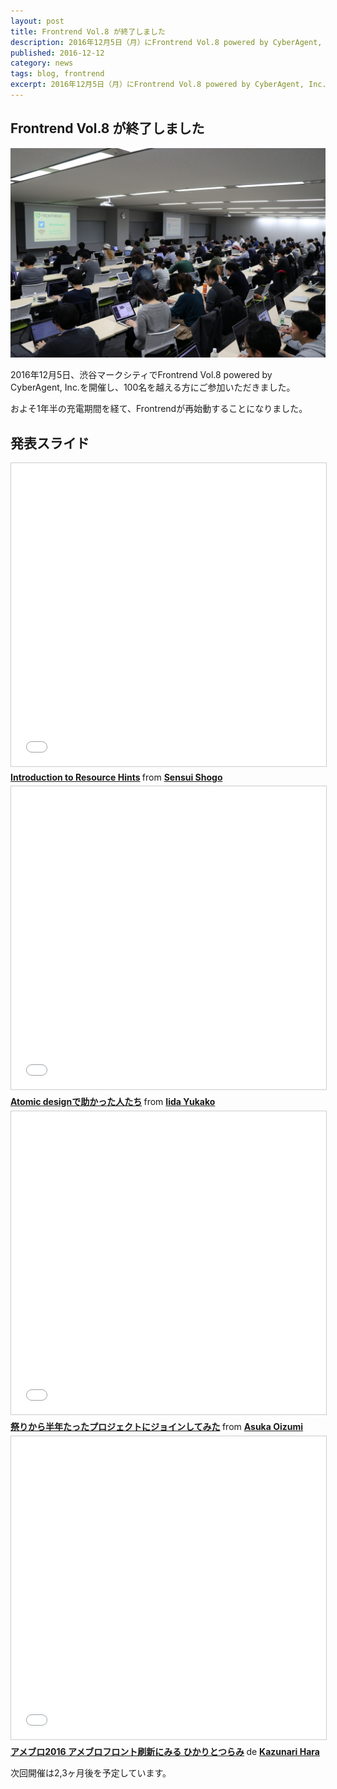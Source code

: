 ```yaml
---
layout: post
title: Frontrend Vol.8 が終了しました
description: 2016年12月5日（月）にFrontrend Vol.8 powered by CyberAgent, Inc.を開催しました。
published: 2016-12-12
category: news
tags: blog, frontrend
excerpt: 2016年12月5日（月）にFrontrend Vol.8 powered by CyberAgent, Inc.を開催しました。
---
```


## Frontrend Vol.8 が終了しました

![](/images/2016/v8_hd.jpg)

2016年12月5日、渋谷マークシティでFrontrend Vol.8 powered by CyberAgent, Inc.を開催し、100名を越える方にご参加いただきました。

およそ1年半の充電期間を経て、Frontrendが再始動することになりました。

## 発表スライド

<script async class="speakerdeck-embed" data-id="73e1392a955c48c5a1cd97938ef72637" data-ratio="1.33333333333333" src="//speakerdeck.com/assets/embed.js"></script>

<iframe src="//www.slideshare.net/slideshow/embed_code/key/5SNcBtOJN7p8Hp" width="595" height="485" frameborder="0" marginwidth="0" marginheight="0" scrolling="no" style="border:1px solid #CCC; border-width:1px; margin-bottom:5px; max-width: 100%;" allowfullscreen> </iframe> <div style="margin-bottom:5px"> <strong> <a href="//www.slideshare.net/1000ch/introduction-to-resource-hints" title="Introduction to Resource Hints" target="_blank">Introduction to Resource Hints</a> </strong> from <strong><a target="_blank" href="//www.slideshare.net/1000ch">Sensui Shogo</a></strong> </div>

<iframe src="//www.slideshare.net/slideshow/embed_code/key/bkYYxbGtmGzxBt" width="595" height="485" frameborder="0" marginwidth="0" marginheight="0" scrolling="no" style="border:1px solid #CCC; border-width:1px; margin-bottom:5px; max-width: 100%;" allowfullscreen> </iframe> <div style="margin-bottom:5px"> <strong> <a href="//www.slideshare.net/IidaYukako/atomic-design-69856816" title="Atomic designで助かった人たち" target="_blank">Atomic designで助かった人たち</a> </strong> from <strong><a target="_blank" href="//www.slideshare.net/IidaYukako">Iida Yukako</a></strong> </div>

<iframe src="//www.slideshare.net/slideshow/embed_code/key/dnP3NnPyULmiwV" width="595" height="485" frameborder="0" marginwidth="0" marginheight="0" scrolling="no" style="border:1px solid #CCC; border-width:1px; margin-bottom:5px; max-width: 100%;" allowfullscreen> </iframe> <div style="margin-bottom:5px"> <strong> <a href="//www.slideshare.net/asukaleido/ss-69859170" title="祭りから半年たったプロジェクトにジョインしてみた" target="_blank">祭りから半年たったプロジェクトにジョインしてみた</a> </strong> from <strong><a target="_blank" href="//www.slideshare.net/asukaleido">Asuka Oizumi</a></strong> </div>

<script async class="speakerdeck-embed" data-id="2bfe6e388e04444396d4663187d6378c" data-ratio="1.6" src="//speakerdeck.com/assets/embed.js"></script>

<iframe src="//www.slideshare.net/slideshow/embed_code/key/5lwkd1uNhuojp" width="595" height="485" frameborder="0" marginwidth="0" marginheight="0" scrolling="no" style="border:1px solid #CCC; border-width:1px; margin-bottom:5px; max-width: 100%;" allowfullscreen> </iframe> <div style="margin-bottom:5px"> <strong> <a href="//www.slideshare.net/herablog/2016-69828463" title="アメブロ2016 アメブロフロント刷新にみる ひかりとつらみ" target="_blank">アメブロ2016 アメブロフロント刷新にみる ひかりとつらみ</a> </strong> de <strong><a target="_blank" href="//www.slideshare.net/herablog">Kazunari Hara</a></strong> </div>

次回開催は2,3ヶ月後を予定しています。

